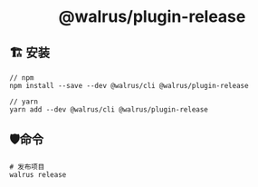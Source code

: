 <h1 align="center">
  @walrus/plugin-release
</h1>

## 🏗 安装

```
// npm
npm install --save --dev @walrus/cli @walrus/plugin-release

// yarn
yarn add --dev @walrus/cli @walrus/plugin-release
```

## 🛡命令

```
# 发布项目
walrus release
```
